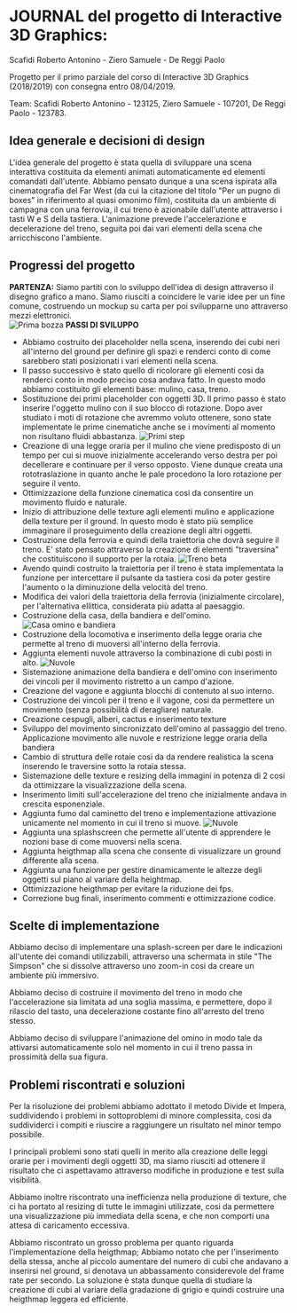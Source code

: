 # JOURNAL del progetto di Interactive 3D Graphics:
Scafidi Roberto Antonino - Ziero Samuele - De Reggi Paolo

Progetto per il primo parziale del corso di Interactive 3D Graphics (2018/2019) con consegna entro 08/04/2019.

Team:
Scafidi Roberto Antonino - 123125,
Ziero Samuele - 107201,
De Reggi Paolo - 123783.

## Idea generale e decisioni di design

L'idea generale del progetto è stata quella di sviluppare una scena interattiva costituita da elementi animati automaticamente ed elementi comandati dall'utente. Abbiamo pensato dunque a una scena ispirata alla cinematografia del Far West (da cui la citazione del titolo "Per un pugno di boxes" in riferimento al quasi omonimo film), costituita da un ambiente di campagna con una ferrovia, il cui treno è azionabile dall'utente attraverso i tasti W e S della tastiera. L'animazione prevede l'accelerazione e decelerazione del treno, seguita poi dai vari elementi della scena che arricchiscono l'ambiente.

## Progressi del progetto

**PARTENZA:**
Siamo partiti con lo sviluppo dell'idea di design attraverso il disegno grafico a mano. Siamo riusciti a coincidere le varie idee per un fine comune, costruendo un mockup su carta per poi svilupparne uno attraverso mezzi elettronici.  
![Prima bozza](Screenshot/bozza.png)
**PASSI DI SVILUPPO**
- Abbiamo costruito dei placeholder nella scena, inserendo dei cubi neri all'interno del ground per definire gli spazi e renderci conto di come sarebbero stati posizionati i vari elementi nella scena.
- Il passo successivo è stato quello di ricolorare gli elementi cosi da renderci conto in modo preciso cosa andava fatto. In questo modo abbiamo costituito gli elementi base: mulino, casa, treno.
- Sostituzione dei primi placeholder con oggetti 3D. Il primo passo è stato inserire l'oggetto mulino con il suo blocco di rotazione. Dopo aver studiato i moti di rotazione che avremmo voluto ottenere, sono state implementate le prime cinematiche anche se i movimenti al momento non risultano fluidi abbastanza.
![Primi step](Screenshot/placeholder.png)
- Creazione di una legge oraria per il mulino che viene predisposto di un tempo per cui si muove inizialmente accelerando verso destra per poi decellerare e continuare per il verso opposto. Viene dunque creata una rototraslazione in quanto anche le pale procedono la loro rotazione per seguire il vento.
- Ottimizzazione della funzione cinematica cosi da consentire un movimento fluido e naturale.
- Inizio di attribuzione delle texture agli elementi mulino e applicazione della texture per il ground. In questo modo è stato più semplice immaginare il proseguimento della creazione degli altri oggetti.
- Costruzione della ferrovia e quindi della traiettoria che dovrà seguire il treno. E' stato pensato attraverso la creazione di elementi "traversina" che costituiscono il supporto per la rotaia.
![Treno beta](Screenshot/trenino_beta.png)
- Avendo quindi costruito la traiettoria per il treno è stata implementata la funzione per intercettare il pulsante da tastiera cosi da poter gestire l'aumento o la diminuzione della velocità del treno. 
- Modifica dei valori della traiettoria della ferrovia (inizialmente circolare), per l'alternativa ellittica, considerata più adatta al paesaggio.
- Costruzione della casa, della bandiera e dell'omino. 
![Casa omino e bandiera](Screenshot/casa.png)
- Costruzione della locomotiva e inserimento della legge oraria che permette al treno di muoversi all'interno della ferrovia. 
- Aggiunta elementi nuvole attraverso la combinazione di cubi posti in alto.
![Nuvole](Screenshot/nuvole.png)
- Sistemazione animazione della bandiera e dell'omino con inserimento dei vincoli per il movimento ristretto a un campo d'azione.
- Creazione del vagone e aggiunta blocchi di contenuto al suo interno.
- Costruzione dei vincoli per il treno e il vagone, cosi da permettere un movimento (senza possibilità di deragliare) naturale.
- Creazione cespugli, alberi, cactus e inserimento texture 
- Sviluppo del movimento sincronizzato dell'omino al passaggio del treno. Applicazione movimento alle nuvole e restrizione legge oraria della bandiera
- Cambio di struttura delle rotaie cosi da da rendere realistica la scena inserendo le traversine sotto la rotaia stessa.
- Sistemazione delle texture e resizing della immagini in potenza di 2 cosi da ottimizzare la visualizzazione della scena.
- Inserimento limiti sull'accelerazione del treno che inizialmente andava in crescita esponenziale.
- Aggiunta fumo dal caminetto del treno e implementazione attivazione unicamente nel momento in cui il treno si muove.
![Nuvole](Screenshot/treno.png)
- Aggiunta una splashscreen che permette all'utente di apprendere le nozioni base di come muoversi nella scena.
- Aggiunta heigthmap alla scena che consente di visualizzare un ground differente alla scena.
- Aggiunta una funzione per gestire dinamicamente le altezze degli oggetti sul piano al variare della heightmap.
- Ottimizzazione heigthmap per evitare la riduzione dei fps.
- Correzione bug finali, inserimento commenti e ottimizzazione codice.


## Scelte di implementazione

Abbiamo deciso di implementare una splash-screen per dare le indicazioni all'utente dei comandi utilizzabili, attraverso una schermata in stile "The Simpson" che si dissolve attraverso uno zoom-in cosi da creare un ambiente più immersivo.

Abbiamo deciso di costruire il movimento del treno in modo che l'accelerazione sia limitata ad una soglia massima, e permettere, dopo il rilascio del tasto, una decelerazione costante fino all'arresto del treno stesso.

Abbiamo deciso di sviluppare l'animazione del omino in modo tale da attivarsi automaticamente solo nel momento in cui il treno passa in prossimità della sua figura.

## Problemi riscontrati e soluzioni

Per la risoluzione dei problemi abbiamo adottato il metodo Divide et Impera, suddividendo i problemi in sottoproblemi di minore complessita, cosi da suddividerci i compiti e riuscire a raggiungere un risultato nel minor tempo possibile.

I principali problemi sono stati quelli in merito alla creazione delle leggi orarie per i movimenti degli oggetti 3D, ma siamo riusciti ad ottenere il risultato che ci aspettavamo attraverso modifiche in produzione e test sulla visibilità.

Abbiamo inoltre riscontrato una inefficienza nella produzione di texture, che ci ha portato al resizing di tutte le immagini utilizzate, cosi da permettere una visualizzazione più immediata della scena, e che non comporti una attesa di caricamento eccessiva.

Abbiamo riscontrato un grosso problema per quanto riguarda l'implementazione della heigthmap; Abbiamo notato che per l'inserimento della stessa, anche al piccolo aumentare del numero di cubi che andavano a inserirsi nel ground, si denotava un abbassamento considerevole del frame rate per secondo. La soluzione è stata dunque quella di studiare la creazione di cubi al variare della gradazione di grigio e quindi costruire una heigthmap leggera ed efficiente.
